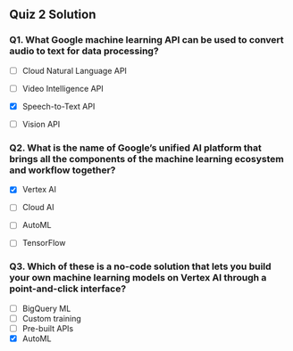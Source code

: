 ## Quiz 2 Solution


### Q1. What Google machine learning API can be used to convert audio to text for data processing?

- [ ] Cloud Natural Language API
- [ ] Video Intelligence API
- [x] Speech-to-Text API
- [ ] Vision API


### Q2. What is the name of Google’s unified AI platform that brings all the components of the machine learning ecosystem and workflow together?

- [x] Vertex AI
- [ ] Cloud AI
- [ ] AutoML
- [ ] TensorFlow


### Q3. Which of these is a no-code solution that lets you build your own machine learning models on Vertex AI through a point-and-click interface?

- [ ] BigQuery ML
- [ ] Custom training
- [ ] Pre-built APIs
- [x] AutoML